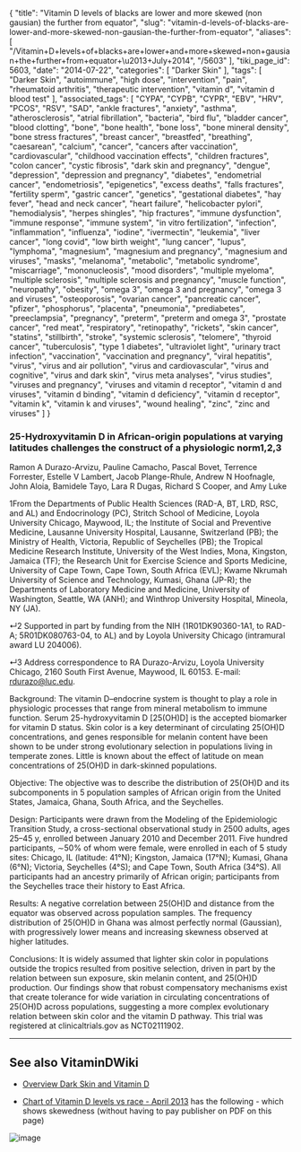 {
    "title": "Vitamin D levels of blacks are lower and more skewed (non gausian) the further from equator",
    "slug": "vitamin-d-levels-of-blacks-are-lower-and-more-skewed-non-gausian-the-further-from-equator",
    "aliases": [
        "/Vitamin+D+levels+of+blacks+are+lower+and+more+skewed+non+gausian+the+further+from+equator+\u2013+July+2014",
        "/5603"
    ],
    "tiki_page_id": 5603,
    "date": "2014-07-22",
    "categories": [
        "Darker Skin"
    ],
    "tags": [
        "Darker Skin",
        "autoimmune",
        "high dose",
        "intervention",
        "pain",
        "rheumatoid arthritis",
        "therapeutic intervention",
        "vitamin d",
        "vitamin d blood test"
    ],
    "associated_tags": [
        "CYPA",
        "CYPB",
        "CYPR",
        "EBV",
        "HRV",
        "PCOS",
        "RSV",
        "SAD",
        "ankle fractures",
        "anxiety",
        "asthma",
        "atherosclerosis",
        "atrial fibrillation",
        "bacteria",
        "bird flu",
        "bladder cancer",
        "blood clotting",
        "bone",
        "bone health",
        "bone loss",
        "bone mineral density",
        "bone stress fractures",
        "breast cancer",
        "breastfed",
        "breathing",
        "caesarean",
        "calcium",
        "cancer",
        "cancers after vaccination",
        "cardiovascular",
        "childhood vaccination effects",
        "children fractures",
        "colon cancer",
        "cystic fibrosis",
        "dark skin and pregnancy",
        "dengue",
        "depression",
        "depression and pregnancy",
        "diabetes",
        "endometrial cancer",
        "endometriosis",
        "epigenetics",
        "excess deaths",
        "falls fractures",
        "fertility sperm",
        "gastric cancer",
        "genetics",
        "gestational diabetes",
        "hay fever",
        "head and neck cancer",
        "heart failure",
        "helicobacter pylori",
        "hemodialysis",
        "herpes shingles",
        "hip fractures",
        "immune dysfunction",
        "immune response",
        "immune system",
        "in vitro fertilization",
        "infection",
        "inflammation",
        "influenza",
        "iodine",
        "ivermectin",
        "leukemia",
        "liver cancer",
        "long covid",
        "low birth weight",
        "lung cancer",
        "lupus",
        "lymphoma",
        "magnesium",
        "magnesium and pregnancy",
        "magnesium and viruses",
        "masks",
        "melanoma",
        "metabolic",
        "metabolic syndrome",
        "miscarriage",
        "mononucleosis",
        "mood disorders",
        "multiple myeloma",
        "multiple sclerosis",
        "multiple sclerosis and pregnancy",
        "muscle function",
        "neuropathy",
        "obesity",
        "omega 3",
        "omega 3 and pregnancy",
        "omega 3 and viruses",
        "osteoporosis",
        "ovarian cancer",
        "pancreatic cancer",
        "pfizer",
        "phosphorus",
        "placenta",
        "pneumonia",
        "prediabetes",
        "preeclampsia",
        "pregnancy",
        "preterm",
        "preterm and omega 3",
        "prostate cancer",
        "red meat",
        "respiratory",
        "retinopathy",
        "rickets",
        "skin cancer",
        "statins",
        "stillbirth",
        "stroke",
        "systemic sclerosis",
        "telomere",
        "thyroid cancer",
        "tuberculosis",
        "type 1 diabetes",
        "ultraviolet light",
        "urinary tract infection",
        "vaccination",
        "vaccination and pregnancy",
        "viral hepatitis",
        "virus",
        "virus and air pollution",
        "virus and cardiovascular",
        "virus and cognitive",
        "virus and dark skin",
        "virus meta analyses",
        "virus studies",
        "viruses and pregnancy",
        "viruses and vitamin d receptor",
        "vitamin d and viruses",
        "vitamin d binding",
        "vitamin d deficiency",
        "vitamin d receptor",
        "vitamin k",
        "vitamin k and viruses",
        "wound healing",
        "zinc",
        "zinc and viruses"
    ]
}


### 25-Hydroxyvitamin D in African-origin populations at varying latitudes challenges the construct of a physiologic norm1,2,3

Ramon A Durazo-Arvizu, Pauline Camacho, Pascal Bovet, Terrence Forrester, Estelle V Lambert, Jacob Plange-Rhule, Andrew N Hoofnagle, John Aloia, Bamidele Tayo, Lara R Dugas, Richard S Cooper, and Amy Luke

1From the Departments of Public Health Sciences (RAD-A, BT, LRD, RSC, and AL) and Endocrinology (PC), Stritch School of Medicine, Loyola University Chicago, Maywood, IL; the Institute of Social and Preventive Medicine, Lausanne University Hospital, Lausanne, Switzerland (PB); the Ministry of Health, Victoria, Republic of Seychelles (PB); the Tropical Medicine Research Institute, University of the West Indies, Mona, Kingston, Jamaica (TF); the Research Unit for Exercise Science and Sports Medicine, University of Cape Town, Cape Town, South Africa (EVL); Kwame Nkrumah University of Science and Technology, Kumasi, Ghana (JP-R); the Departments of Laboratory Medicine and Medicine, University of Washington, Seattle, WA (ANH); and Winthrop University Hospital, Mineola, NY (JA).

↵2 Supported in part by funding from the NIH (1R01DK90360-1A1, to RAD-A; 5R01DK080763-04, to AL) and by Loyola University Chicago (intramural award LU 204006).

↵3 Address correspondence to RA Durazo-Arvizu, Loyola University Chicago, 2160 South First Avenue, Maywood, IL 60153. E-mail: rdurazo@luc.edu.

Background: The vitamin D–endocrine system is thought to play a role in physiologic processes that range from mineral metabolism to immune function. Serum 25-hydroxyvitamin D <span>[25(OH)D]</span> is the accepted biomarker for vitamin D status. Skin color is a key determinant of circulating 25(OH)D concentrations, and genes responsible for melanin content have been shown to be under strong evolutionary selection in populations living in temperate zones. Little is known about the effect of latitude on mean concentrations of 25(OH)D in dark-skinned populations.

Objective: The objective was to describe the distribution of 25(OH)D and its subcomponents in 5 population samples of African origin from the United States, Jamaica, Ghana, South Africa, and the Seychelles.

Design: Participants were drawn from the Modeling of the Epidemiologic Transition Study, a cross-sectional observational study in 2500 adults, ages 25–45 y, enrolled between January 2010 and December 2011. Five hundred participants, ∼50% of whom were female, were enrolled in each of 5 study sites: Chicago, IL (latitude: 41°N); Kingston, Jamaica (17°N); Kumasi, Ghana (6°N); Victoria, Seychelles (4°S); and Cape Town, South Africa (34°S). All participants had an ancestry primarily of African origin; participants from the Seychelles trace their history to East Africa.

Results: A negative correlation between 25(OH)D and distance from the equator was observed across population samples. The frequency distribution of 25(OH)D in Ghana was almost perfectly normal (Gaussian), with progressively lower means and increasing skewness observed at higher latitudes.

Conclusions: It is widely assumed that lighter skin color in populations outside the tropics resulted from positive selection, driven in part by the relation between sun exposure, skin melanin content, and 25(OH)D production. Our findings show that robust compensatory mechanisms exist that create tolerance for wide variation in circulating concentrations of 25(OH)D across populations, suggesting a more complex evolutionary relation between skin color and the vitamin D pathway. This trial was registered at clinicaltrials.gov as NCT02111902.

---

## See also VitaminDWiki

* [Overview Dark Skin and Vitamin D](/tags/overview-dark-skin-and-vitamin-d.html)

* [Chart of Vitamin D levels vs race - April 2013](/posts/chart-of-vitamin-d-levels-vs-race) has the following - which shows skewedness (without having to pay publisher on PDF on this page)

<img src="/attachments/d3.mock.jpg" alt="image">